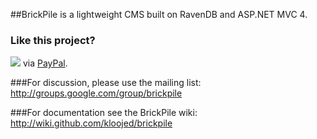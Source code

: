##BrickPile is a lightweight CMS built on RavenDB and ASP.NET MVC 4.

### Like this project?
[<img src="https://www.paypal.com/en_US/i/btn/btn_donate_SM.gif">](https://www.paypal.com/cgi-bin/webscr?cmd=_donations&business=PCARZHCUGQA8L&lc=SE&item_name=BrickPile&currency_code=SEK&bn=PP%2dDonationsBF%3abtn_donate_LG%2egif%3aNonHosted) via [PayPal](https://www.paypal.com/cgi-bin/webscr?cmd=_donations&business=PCARZHCUGQA8L&lc=SE&item_name=BrickPile&currency_code=SEK&bn=PP%2dDonationsBF%3abtn_donate_LG%2egif%3aNonHosted).

###For discussion, please use the mailing list:
http://groups.google.com/group/brickpile

###For documentation see the BrickPile wiki:
http://wiki.github.com/kloojed/brickpile

